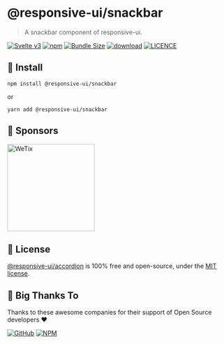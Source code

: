 
# @responsive-ui/snackbar

> A snackbar component of responsive-ui.

<p>

[![Svelte v3](https://img.shields.io/badge/svelte-v3-orange.svg)](https://svelte.dev)
[![npm](https://img.shields.io/npm/v/@responsive-ui/snackbar.svg)](https://www.npmjs.com/package/@responsive-ui/snackbar)
[![Bundle Size](https://badgen.net/bundlephobia/minzip/%40responsive-ui%2Fsnackbar)](https://bundlephobia.com/result?p=%40responsive-ui%2Fsnackbar)
[![download](https://img.shields.io/npm/dw/@responsive-ui/snackbar.svg)](https://www.npmjs.com/package/@responsive-ui/snackbar)
[![LICENCE](https://img.shields.io/github/license/wetix/responsive-ui)](https://github.com/wetix/responsive-ui/blob/main/LICENSE)

</p>

## 🔨 Install

```console
npm install @responsive-ui/snackbar
```

or

```console
yarn add @responsive-ui/snackbar
```

## 🔋 Sponsors

<img src="https://asset.wetix.my/images/logo/wetix.png" alt="WeTix" width="200px">

## 📄 License

[@responsive-ui/accordion](https://github.com/wetix/responsive-ui/tree/main/components/accordion) is 100% free and open-source, under the [MIT license](https://github.com/wetix/responsive-ui/blob/main/LICENSE).

## 🎉 Big Thanks To

Thanks to these awesome companies for their support of Open Source developers ❤

[![GitHub](https://jstools.dev/img/badges/github.svg)](https://github.com/open-source)
[![NPM](https://jstools.dev/img/badges/npm.svg)](https://www.npmjs.com/)
